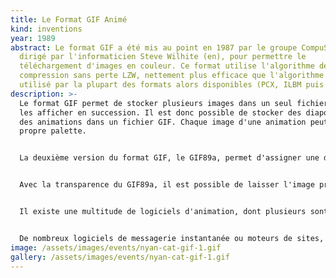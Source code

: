 ```yaml
---
title: Le Format GIF Animé
kind: inventions
year: 1989
abstract: Le format GIF a été mis au point en 1987 par le groupe CompuServe,
  dirigé par l'informaticien Steve Wilhite (en), pour permettre le
  téléchargement d'images en couleur. Ce format utilise l'algorithme de
  compression sans perte LZW, nettement plus efficace que l'algorithme RLE
  utilisé par la plupart des formats alors disponibles (PCX, ILBM puis BMP).
description: >-
  Le format GIF permet de stocker plusieurs images dans un seul fichier et de
  les afficher en succession. Il est donc possible de stocker des diaporamas et
  des animations dans un fichier GIF. Chaque image d'une animation peut avoir sa
  propre palette.


  La deuxième version du format GIF, le GIF89a, permet d'assigner une durée distincte à chaque image faisant partie du fichier.


  Avec la transparence du GIF89a, il est possible de laisser l'image précédente visible à travers les pixels transparents de la nouvelle image affichée. En jouant sur cette fonction, sur les durées et sur l'utilisation de palettes différentes pour chaque image, on peut contourner la limite de 256 couleurs, mais en créant des fichiers de grande taille.


  Il existe une multitude de logiciels d'animation, dont plusieurs sont gratuits, permettant de sauvegarder en format GIF. Les logiciels d'animation permettent surtout de modifier la vitesse de défilement des images.


  De nombreux logiciels de messagerie instantanée ou moteurs de sites, proposent de convertir automatiquement le format GIF animé en fichier mp4, cela permet de compresser davantage le fichier, mais fait perdre la transparence. C'est le cas du site Giphy par exemple.
image: /assets/images/events/nyan-cat-gif-1.gif
gallery: /assets/images/events/nyan-cat-gif-1.gif
---
```

